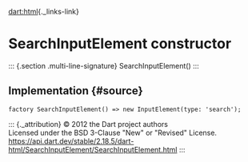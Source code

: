 [dart:html](../../dart-html/dart-html-library){._links-link}

SearchInputElement constructor
==============================

::: {.section .multi-line-signature}
SearchInputElement()
:::

Implementation {#source}
--------------

``` {.language-dart data-language="dart"}
factory SearchInputElement() => new InputElement(type: 'search');
```

::: {._attribution}
© 2012 the Dart project authors\
Licensed under the BSD 3-Clause \"New\" or \"Revised\" License.\
<https://api.dart.dev/stable/2.18.5/dart-html/SearchInputElement/SearchInputElement.html>
:::
